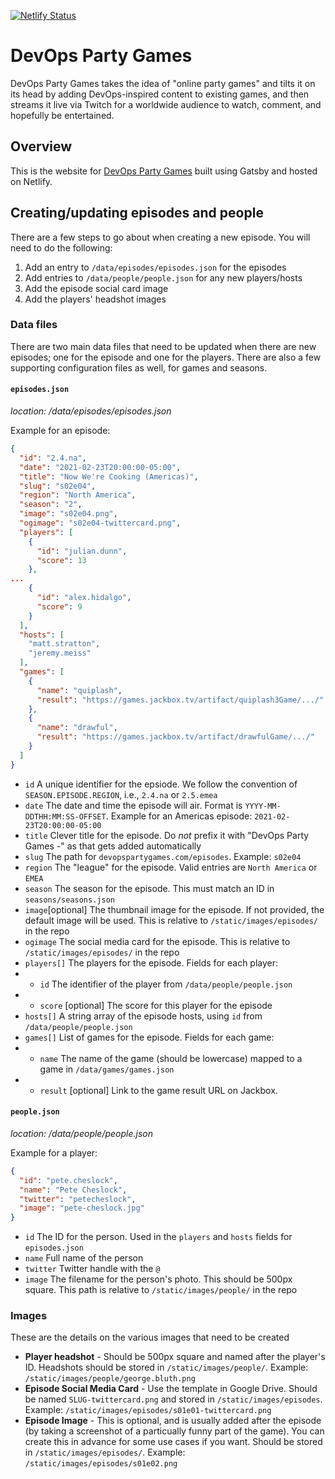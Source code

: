 [![Netlify Status](https://api.netlify.com/api/v1/badges/8a7ce451-b997-4325-a2b0-1429ddcd2c72/deploy-status)](https://app.netlify.com/sites/graceful-sage-db0ff/deploys)

# DevOps Party Games

DevOps Party Games takes the idea of "online party games" and tilts it on its head by adding DevOps-inspired content to existing games, and then streams it live via Twitch for a worldwide audience to watch, comment, and hopefully be entertained.

## Overview

This is the website for [DevOps Party Games](https://devopspartygames.com) built using Gatsby and hosted on Netlify.

## Creating/updating episodes and people

There are a few steps to go about when creating a new episode. You will need to do the following:

1. Add an entry to `/data/episodes/episodes.json` for the episodes
1. Add entries to `/data/people/people.json` for any new players/hosts
1. Add the episode social card image
1. Add the players' headshot images

### Data files

There are two main data files that need to be updated when there are new episodes; one for the episode and one for the players. There are also a few supporting configuration files as well, for games and seasons.

#### `episodes.json`

*location: /data/episodes/episodes.json*

Example for an episode:

```json
{
  "id": "2.4.na",
  "date": "2021-02-23T20:00:00-05:00",
  "title": "Now We're Cooking (Americas)",
  "slug": "s02e04",
  "region": "North America",
  "season": "2",
  "image": "s02e04.png",
  "ogimage": "s02e04-twittercard.png",
  "players": [
    {
      "id": "julian.dunn",
      "score": 13
    },
...
    {
      "id": "alex.hidalgo",
      "score": 9
    }
  ],
  "hosts": [
    "matt.stratton",
    "jeremy.meiss"
  ],
  "games": [
    {
      "name": "quiplash",
      "result": "https://games.jackbox.tv/artifact/quiplash3Game/.../"
    },
    {
      "name": "drawful",
      "result": "https://games.jackbox.tv/artifact/drawfulGame/.../"
    }
  ]
}
```

* `id` A unique identifier for the epsiode. We follow the convention of `SEASON.EPISODE.REGION`, i.e., `2.4.na` or `2.5.emea`
* `date` The date and time the episode will air. Format is `YYYY-MM-DDTHH:MM:SS-OFFSET`. Example for an Americas episode: `2021-02-23T20:00:00-05:00`
* `title` Clever title for the episode. Do *not* prefix it with "DevOps Party Games -" as that gets added automatically
* `slug` The path for `devopspartygames.com/episodes`. Example: `s02e04`
* `region` The "league" for the episode. Valid entries are `North America` or `EMEA`
* `season` The season for the episode. This must match an ID in `seasons/seasons.json`
* `image`[optional] The thumbnail image for the episode. If not provided, the default image will be used. This is relative to `/static/images/episodes/` in the repo
* `ogimage` The social media card for the episode. This is relative to `/static/images/episodes/` in the repo
* `players[]` The players for the episode. Fields for each player:
* * `id` The identifier of the player from `/data/people/people.json`
* * `score` [optional] The score for this player for the episode
* `hosts[]` A string array of the episode hosts, using `id` from `/data/people/people.json`
* `games[]` List of games for the episode. Fields for each game:
* * `name` The name of the game (should be lowercase) mapped to a game in `/data/games/games.json`
* * `result` [optional] Link to the game result URL on Jackbox. 

#### `people.json`

*location: /data/people/people.json*

Example for a player:

```json
{
  "id": "pete.cheslock",
  "name": "Pete Cheslock",
  "twitter": "petecheslock",
  "image": "pete-cheslock.jpg"
}
```

* `id` The ID for the person. Used in the `players` and `hosts` fields for `episodes.json`
* `name` Full name of the person
* `twitter` Twitter handle with the `@`
* `image` The filename for the person's photo. This should be 500px square. This path is relative to `/static/images/people/` in the repo

### Images

These are the details on the various images that need to be created

* **Player headshot** - Should be 500px square and named after the player's ID. Headshots should be stored in `/static/images/people/`. Example: `/static/images/people/george.bluth.png`
* **Episode Social Media Card** - Use the template in Google Drive. Should be named `SLUG-twittercard.png` and stored in `/static/images/episodes`. Example: `/static/images/episodes/s01e01-twittercard.png`
* **Episode Image** - This is optional, and is usually added after the episode (by taking a screenshot of a particually funny part of the game). You can create this in advance for some use cases if you want. Should be stored in `/static/images/episodes/`. Example: `/static/images/episodes/s01e02.png`
